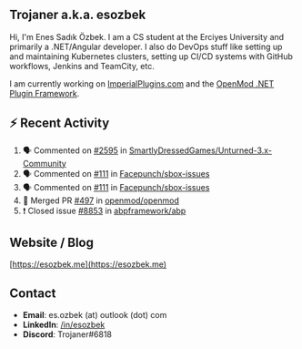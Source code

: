 ##  Trojaner a.k.a. esozbek
Hi, I'm Enes Sadık Özbek. I am a CS student at the Erciyes University and primarily a .NET/Angular developer. I also do DevOps stuff like setting up and maintaining Kubernetes clusters, setting up CI/CD systems with GitHub workflows, Jenkins and TeamCity, etc.

I am currently working on [ImperialPlugins.com](https://imperialplugins.com) and the [OpenMod .NET Plugin Framework](https://github.com/openmod/openmod). 

## :zap: Recent Activity

<!--START_SECTION:activity-->
1. 🗣 Commented on [#2595](https://github.com/SmartlyDressedGames/Unturned-3.x-Community/issues/2595) in [SmartlyDressedGames/Unturned-3.x-Community](https://github.com/SmartlyDressedGames/Unturned-3.x-Community)
2. 🗣 Commented on [#111](https://github.com/Facepunch/sbox-issues/issues/111) in [Facepunch/sbox-issues](https://github.com/Facepunch/sbox-issues)
3. 🗣 Commented on [#111](https://github.com/Facepunch/sbox-issues/issues/111) in [Facepunch/sbox-issues](https://github.com/Facepunch/sbox-issues)
4. 🎉 Merged PR [#497](https://github.com/openmod/openmod/pull/497) in [openmod/openmod](https://github.com/openmod/openmod)
5. ❗️ Closed issue [#8853](https://github.com/abpframework/abp/issues/8853) in [abpframework/abp](https://github.com/abpframework/abp)
<!--END_SECTION:activity-->

## Website / Blog
[https://esozbek.me](https://esozbek.me)

## Contact
- **Email**: es.ozbek (at) outlook (dot) com
- **LinkedIn**: [/in/esozbek](https://linkedin.com/in/esozbek)
- **Discord**: Trojaner#6818
